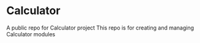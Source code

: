 # Calculator
A public repo for Calculator project
This repo is for creating and managing Calculator modules

